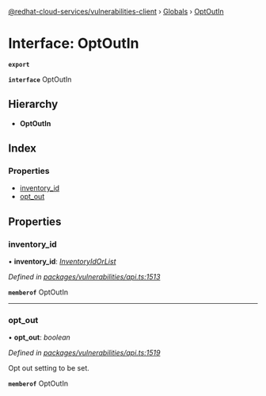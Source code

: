 [@redhat-cloud-services/vulnerabilities-client](../README.md) › [Globals](../globals.md) › [OptOutIn](optoutin.md)

# Interface: OptOutIn

**`export`** 

**`interface`** OptOutIn

## Hierarchy

* **OptOutIn**

## Index

### Properties

* [inventory_id](optoutin.md#inventory_id)
* [opt_out](optoutin.md#opt_out)

## Properties

###  inventory_id

• **inventory_id**: *[InventoryIdOrList](../globals.md#inventoryidorlist)*

*Defined in [packages/vulnerabilities/api.ts:1513](https://github.com/RedHatInsights/javascript-clients/blob/master/packages/vulnerabilities/api.ts#L1513)*

**`memberof`** OptOutIn

___

###  opt_out

• **opt_out**: *boolean*

*Defined in [packages/vulnerabilities/api.ts:1519](https://github.com/RedHatInsights/javascript-clients/blob/master/packages/vulnerabilities/api.ts#L1519)*

Opt out setting to be set.

**`memberof`** OptOutIn
